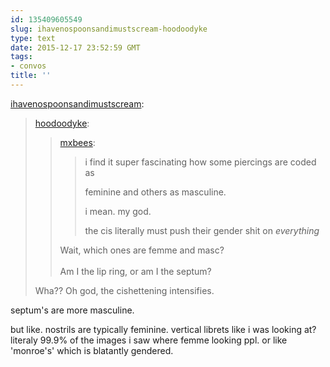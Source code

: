 ```yaml
---
id: 135409605549
slug: ihavenospoonsandimustscream-hoodoodyke
type: text
date: 2015-12-17 23:52:59 GMT
tags:
- convos
title: ''
---
```

<p><a class="tumblr_blog" href="http://ihavenospoonsandimustscream.tumblr.com/post/135407881085">ihavenospoonsandimustscream</a>:</p>
<blockquote>
<p><a class="tumblr_blog" href="http://hoodoodyke.tumblr.com/post/135405487609">hoodoodyke</a>:</p>
<blockquote>
<p><a class="tumblr_blog" href="http://mxbees.tumblr.com/post/135405364539">mxbees</a>:</p>
<blockquote>
<p>i find it super fascinating how some piercings are coded as</p>

<p>feminine and others as masculine.</p>

<p>i mean. my god.</p>

<p>the cis literally must push their gender shit on <em>everything</em></p>
</blockquote>
<p>Wait, which ones are femme and masc?<br><br>Am I the lip ring, or am I the septum?</p>
</blockquote>
<p>Wha?? Oh god, the cishettening intensifies.<br></p>
</blockquote>

septum's are more masculine.

but like. nostrils are typically feminine. vertical librets like i was looking at? literaly 99.9% of the images i saw where femme looking ppl. 
or like 'monroe's' which is blatantly gendered.